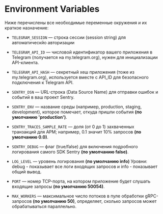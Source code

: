 # Environment Variables

Ниже перечислены все необходимые переменные окружения и их краткое назначение:

- `TELEGRAM_SESSION` — строка сессии (session string) для автоматическйо авторизации
- `TELEGRAM_API_ID` — числовой идентификатор вашего приложения в Telegram (получается на my.telegram.org), нужен для инициализации API-клиента. 
- `TELEGRAM_API_HASH` — секретный хеш приложения (тоже из my.telegram.org), используется вместе с API_ID для безопасного подключения к Telegram API.

- `SENTRY_DSN` — URL-строка (Data Source Name) для отправки ошибок и событий в ваш проект Sentry.
- `SENTRY_ENV` —  название среды (например, production, staging, development), которое помечает, откуда пришли события **(по умолчанию 'production')**.
- `SENTRY_TRACES_SAMPLE_RATE` — доля (от 0 до 1) захваченных транзакций для APM; например, 0.1 значит 10% запросов **(по умолчанию 0.0)**.
- `SENTRY_DEBUG` — флаг (true/false) для включения подробного логирования самого SDK Sentry **(по умолчанию false)**.

- `LOG_LEVEL` — уровень логирования **(по умолчанию info)** Уровни: debug - показывает все логи входящих запросов и info - показывает общий вывод.
- `PORT` — номер TCP-порта, на котором приложение будет слушать входящие запросы **(по умолчанию 50054)**.
- `MAX_WORKERS` — максимальное число потоков в пуле обработки gRPC-запросов **(по умолчанию 50)**, определяет, сколько запросов может обрабатываться параллельно.
